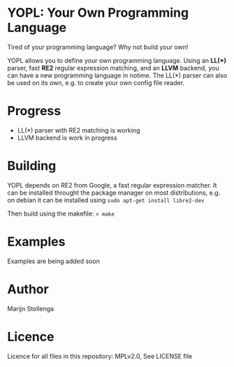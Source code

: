 YOPL: Your Own Programming Language
==================================
Tired of your programming language? Why not build your own!

YOPL allows you to define your own programming language.
Using an __LL(\*)__ parser, fast __RE2__ regular expression matching, and an __LLVM__ backend, you can have a new programming language in notime.
The LL(\*) parser can also be used on its own, e.g. to create your own config file reader.
    
Progress
========
- LL(\*) parser with RE2 matching is working
- LLVM backend is work in progress

Building
=======
YOPL depends on RE2 from Google, a fast regular expression matcher. It can be installed throught the package manager on most distributions, e.g. on debian it can be installed using `sudo apt-get install libre2-dev`

Then build using the makefile:
`> make`

    
Examples
=======
Examples are being added soon

Author
======
Marijn Stollenga

Licence
============    
Licence for all files in this repository: MPLv2.0, See LICENSE file

